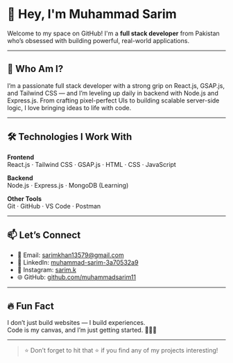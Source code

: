 # 👋 Hey, I'm Muhammad Sarim

Welcome to my space on GitHub! I'm a **full stack developer** from Pakistan who’s obsessed with building powerful, real-world applications.

---

## 🧠 Who Am I?

I’m a passionate full stack developer with a strong grip on React.js, GSAP.js, and Tailwind CSS — and I’m leveling up daily in backend with Node.js and Express.js. From crafting pixel-perfect UIs to building scalable server-side logic, I love bringing ideas to life with code.

---

## 🛠️ Technologies I Work With

**Frontend**  
React.js · Tailwind CSS · GSAP.js · HTML · CSS · JavaScript

**Backend**  
Node.js · Express.js · MongoDB (Learning)

**Other Tools**  
Git · GitHub · VS Code · Postman

---

## 📫 Let’s Connect

- 📧 Email: [sarimkhan13579@gmail.com](mailto:sarimkhan13579@gmail.com)  
- 💼 LinkedIn: [muhammad-sarim-3a70532a9](https://linkedin.com/in/muhammad-sarim-3a70532a9)  
- 📸 Instagram: [sarim.k](https://instagram.com/sarim.k)  
- 🌐 GitHub: [github.com/muhammadsarim11](https://github.com/muhammadsarim11)

---

## 🔥 Fun Fact

I don’t just build websites — I build experiences.  
Code is my canvas, and I’m just getting started. 🧑‍🎨🚀

---

> ⭐ Don’t forget to hit that ⭐ if you find any of my projects interesting!

